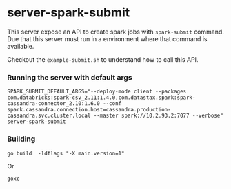 server-spark-submit
================

This server expose an API to create spark jobs with `spark-submit` command. Due that this server must run in a environment where that command is available.

Checkout the `example-submit.sh` to understand how to call this API.

### Running the server with default args

```
SPARK_SUBMIT_DEFAULT_ARGS="--deploy-mode client --packages com.databricks:spark-csv_2.11:1.4.0,com.datastax.spark:spark-cassandra-connector_2.10:1.6.0 --conf spark.cassandra.connection.host=cassandra.production-cassandra.svc.cluster.local --master spark://10.2.93.2:7077 --verbose" server-spark-submit
```

### Building

```
go build  -ldflags "-X main.version=1"
```

Or

```
goxc
```
